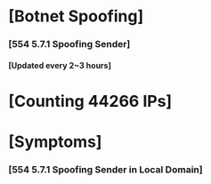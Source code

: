 # [Botnet Spoofing]
### [554 5.7.1 Spoofing Sender]
#### [Updated every 2~3 hours]

# [Counting 44266 IPs]

# [Symptoms] 
###   [554 5.7.1 Spoofing Sender in Local Domain]
